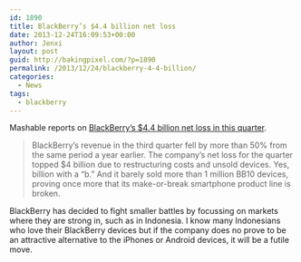 ```yaml
---
id: 1890
title: BlackBerry’s $4.4 billion net loss
date: 2013-12-24T16:09:53+00:00
author: Jenxi
layout: post
guid: http://bakingpixel.com/?p=1890
permalink: /2013/12/24/blackberry-4-4-billion/
categories:
  - News
tags:
  - blackberry
---
```

Mashable reports on [BlackBerry’s $4.4 billion net loss in this quarter](http://mashable.com/2013/12/20/blackberry-hits-rock-bottom/).

> BlackBerry&#8217;s revenue in the third quarter fell by more than 50% from the same period a year earlier. The company&#8217;s net loss for the quarter topped $4 billion due to restructuring costs and unsold devices. Yes, billion with a &#8220;b.&#8221; And it barely sold more than 1 million BB10 devices, proving once more that its make-or-break smartphone product line is broken. 

BlackBerry has decided to fight smaller battles by focussing on markets where they are strong in, such as in Indonesia. I know many Indonesians who love their BlackBerry devices but if the company does no prove to be an attractive alternative to the iPhones or Android devices, it will be a futile move.